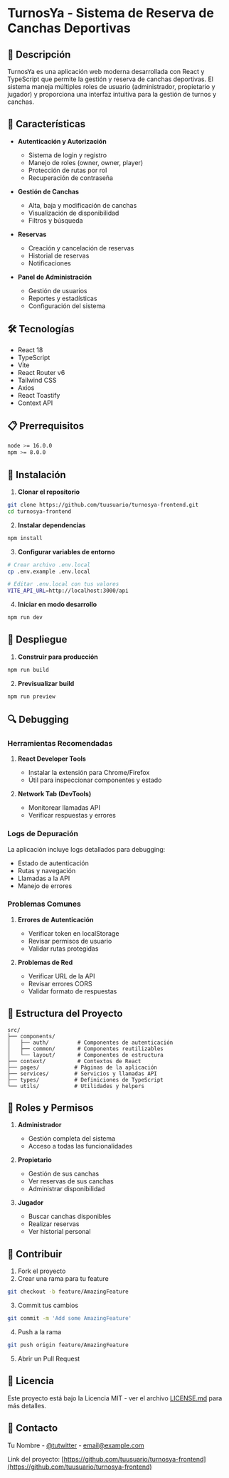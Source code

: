 # TurnosYa - Sistema de Reserva de Canchas Deportivas

## 📝 Descripción

TurnosYa es una aplicación web moderna desarrollada con React y TypeScript que permite la gestión y reserva de canchas deportivas. El sistema maneja múltiples roles de usuario (administrador, propietario y jugador) y proporciona una interfaz intuitiva para la gestión de turnos y canchas.

## 🚀 Características

- **Autenticación y Autorización**

  - Sistema de login y registro
  - Manejo de roles (owner, owner, player)
  - Protección de rutas por rol
  - Recuperación de contraseña

- **Gestión de Canchas**

  - Alta, baja y modificación de canchas
  - Visualización de disponibilidad
  - Filtros y búsqueda

- **Reservas**

  - Creación y cancelación de reservas
  - Historial de reservas
  - Notificaciones

- **Panel de Administración**
  - Gestión de usuarios
  - Reportes y estadísticas
  - Configuración del sistema

## 🛠️ Tecnologías

- React 18
- TypeScript
- Vite
- React Router v6
- Tailwind CSS
- Axios
- React Toastify
- Context API

## 📋 Prerrequisitos

```bash
node >= 16.0.0
npm >= 8.0.0
```

## 🔧 Instalación

1. **Clonar el repositorio**

```bash
git clone https://github.com/tuusuario/turnosya-frontend.git
cd turnosya-frontend
```

2. **Instalar dependencias**

```bash
npm install
```

3. **Configurar variables de entorno**

```bash
# Crear archivo .env.local
cp .env.example .env.local

# Editar .env.local con tus valores
VITE_API_URL=http://localhost:3000/api
```

4. **Iniciar en modo desarrollo**

```bash
npm run dev
```

## 🚀 Despliegue

1. **Construir para producción**

```bash
npm run build
```

2. **Previsualizar build**

```bash
npm run preview
```

## 🔍 Debugging

### Herramientas Recomendadas

1. **React Developer Tools**

   - Instalar la extensión para Chrome/Firefox
   - Útil para inspeccionar componentes y estado

2. **Network Tab (DevTools)**
   - Monitorear llamadas API
   - Verificar respuestas y errores

### Logs de Depuración

La aplicación incluye logs detallados para debugging:

- Estado de autenticación
- Rutas y navegación
- Llamadas a la API
- Manejo de errores

### Problemas Comunes

1. **Errores de Autenticación**

   - Verificar token en localStorage
   - Revisar permisos de usuario
   - Validar rutas protegidas

2. **Problemas de Red**
   - Verificar URL de la API
   - Revisar errores CORS
   - Validar formato de respuestas

## 📁 Estructura del Proyecto

```
src/
├── components/
│   ├── auth/         # Componentes de autenticación
│   ├── common/       # Componentes reutilizables
│   └── layout/       # Componentes de estructura
├── context/          # Contextos de React
├── pages/           # Páginas de la aplicación
├── services/        # Servicios y llamadas API
├── types/           # Definiciones de TypeScript
└── utils/           # Utilidades y helpers
```

## 🔐 Roles y Permisos

1. **Administrador**

   - Gestión completa del sistema
   - Acceso a todas las funcionalidades

2. **Propietario**

   - Gestión de sus canchas
   - Ver reservas de sus canchas
   - Administrar disponibilidad

3. **Jugador**
   - Buscar canchas disponibles
   - Realizar reservas
   - Ver historial personal

## 🤝 Contribuir

1. Fork el proyecto
2. Crear una rama para tu feature

```bash
git checkout -b feature/AmazingFeature
```

3. Commit tus cambios

```bash
git commit -m 'Add some AmazingFeature'
```

4. Push a la rama

```bash
git push origin feature/AmazingFeature
```

5. Abrir un Pull Request

## 📝 Licencia

Este proyecto está bajo la Licencia MIT - ver el archivo [LICENSE.md](LICENSE.md) para más detalles.

## 📧 Contacto

Tu Nombre - [@tutwitter](https://twitter.com/tutwitter) - email@example.com

Link del proyecto: [https://github.com/tuusuario/turnosya-frontend](https://github.com/tuusuario/turnosya-frontend)
